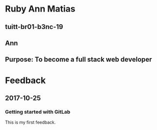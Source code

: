 # Ruby Ann Matias
## tuitt-br01-b3nc-19
## Ann
## Purpose: To become a full stack web developer

# Feedback
## 2017-10-25
### Getting started with GitLab
This is my first feedback.
